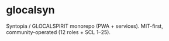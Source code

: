 # glocalsyn
Syntopia / GLOCALSPIRIT monorepo (PWA + services). MIT-first, community-operated (12 roles + SCL 1–25).
